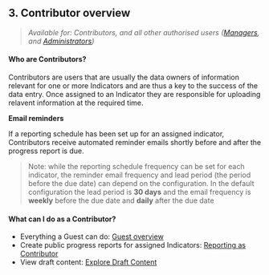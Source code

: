 ## 3. Contributor overview

> _Available for: Contributors, and all other authorised users ([Managers](/managers/manager.md), and [Administrators](/admins/admin.md))_

#### Who are Contributors?

Contributors are users that are usually the data owners of information relevant for one or more Indicators and are thus a key to the success of the data entry. Once assigned to an Indicator they are responsible for uploading relavent information at the required time.

**Email reminders**

If a reporting schedule has been set up for an assigned indicator, Contributors receive automated reminder emails shortly before and after the progress report is due.

> Note: while the reporting schedule frequency can be set for each indicator, the reminder email frequency and lead period (the period before the due date) can depend on the configuration. In the default configuration the lead period is **30 days** and the email frequency is **weekly** before the due date and **daily** after the due date

#### What can I do as a Contributor?

* Everything a Guest can do: [Guest overview](/guests/guest.md)
* Create public progress reports for assigned Indicators: [Reporting as Contributor](/contributors/reporting.md)
* View draft content: [Explore Draft Content](/contributors/draft.md)